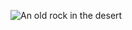 ![An old rock in the desert](/images/bacground-image.gif)

<div style="background-image: url('./images/bacground-image.gif'); no-repeat center center fixed;
      background-size: cover;
      background-position: center center;
      height: 500px; width: 100%;">

</div>
